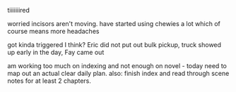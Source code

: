 tiiiiiiired

worried incisors aren't moving. have started using chewies a lot which of course means more headaches

got kinda triggered I think? Eric did not put out bulk pickup, truck showed up early in the day, Fay came out

am working too much on indexing and not enough on novel - today need to map out an actual clear daily plan. also: finish index and read through scene notes for at least 2 chapters.